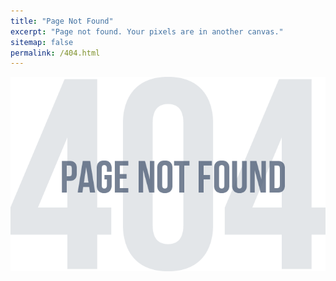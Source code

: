 ```yaml
---
title: "Page Not Found"
excerpt: "Page not found. Your pixels are in another canvas."
sitemap: false
permalink: /404.html
---
```


![](image404.png)